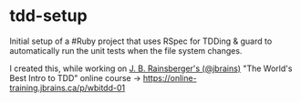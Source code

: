 # tdd-setup

Initial setup of a #Ruby project that uses RSpec for TDDing & guard to automatically run the unit tests when the file system changes.

I created this, while working on [J. B. Rainsberger's (@jbrains)](https://twitter.com/jbrains) "The World's Best Intro to TDD" online course -> https://online-training.jbrains.ca/p/wbitdd-01
